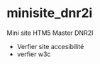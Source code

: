 minisite_dnr2i
==============

Mini site HTM5 Master DNR2I


* Verfier site accesibilité
* verfier w3c


